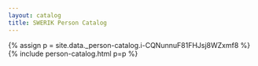 ```yaml
---
layout: catalog
title: SWERIK Person Catalog
---
```

{% assign p = site.data._person-catalog.i-CQNunnuF81FHJsj8WZxmf8 %}
{% include person-catalog.html p=p %}

